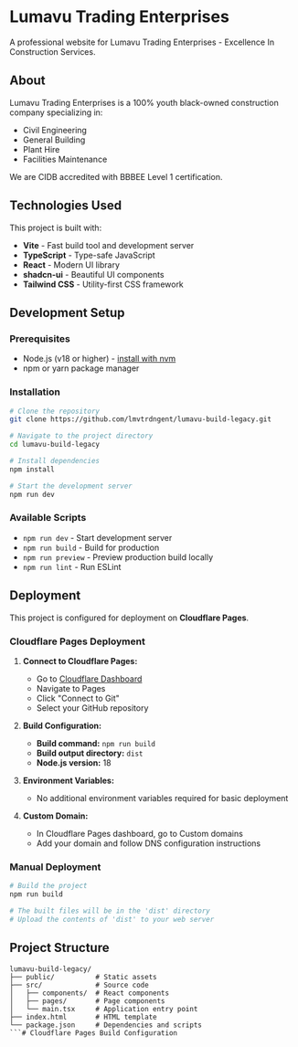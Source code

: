 # Lumavu Trading Enterprises

A professional website for Lumavu Trading Enterprises - Excellence In Construction Services.

## About

Lumavu Trading Enterprises is a 100% youth black-owned construction company specializing in:
- Civil Engineering
- General Building
- Plant Hire
- Facilities Maintenance

We are CIDB accredited with BBBEE Level 1 certification.

## Technologies Used

This project is built with:

- **Vite** - Fast build tool and development server
- **TypeScript** - Type-safe JavaScript
- **React** - Modern UI library
- **shadcn-ui** - Beautiful UI components
- **Tailwind CSS** - Utility-first CSS framework

## Development Setup

### Prerequisites

- Node.js (v18 or higher) - [install with nvm](https://github.com/nvm-sh/nvm#installing-and-updating)
- npm or yarn package manager

### Installation

```sh
# Clone the repository
git clone https://github.com/lmvtrdngent/lumavu-build-legacy.git

# Navigate to the project directory
cd lumavu-build-legacy

# Install dependencies
npm install

# Start the development server
npm run dev
```

### Available Scripts

- `npm run dev` - Start development server
- `npm run build` - Build for production
- `npm run preview` - Preview production build locally
- `npm run lint` - Run ESLint

## Deployment

This project is configured for deployment on **Cloudflare Pages**.

### Cloudflare Pages Deployment

1. **Connect to Cloudflare Pages:**
   - Go to [Cloudflare Dashboard](https://dash.cloudflare.com/)
   - Navigate to Pages
   - Click "Connect to Git"
   - Select your GitHub repository

2. **Build Configuration:**
   - **Build command:** `npm run build`
   - **Build output directory:** `dist`
   - **Node.js version:** 18

3. **Environment Variables:**
   - No additional environment variables required for basic deployment

4. **Custom Domain:**
   - In Cloudflare Pages dashboard, go to Custom domains
   - Add your domain and follow DNS configuration instructions

### Manual Deployment

```sh
# Build the project
npm run build

# The built files will be in the 'dist' directory
# Upload the contents of 'dist' to your web server
```

## Project Structure

```
lumavu-build-legacy/
├── public/          # Static assets
├── src/             # Source code
│   ├── components/  # React components
│   ├── pages/       # Page components
│   └── main.tsx     # Application entry point
├── index.html       # HTML template
└── package.json     # Dependencies and scripts
```#   C l o u d f l a r e   P a g e s   B u i l d   C o n f i g u r a t i o n  
 
